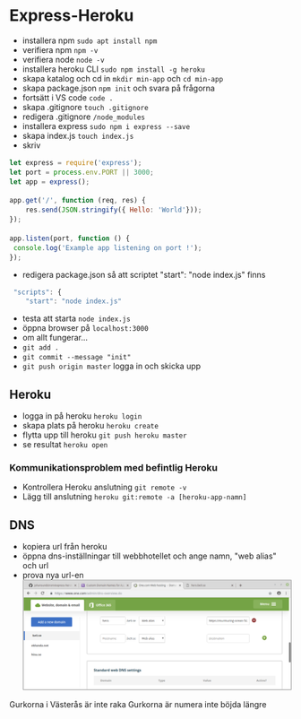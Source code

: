 # Express-Heroku

* installera npm ```sudo apt install npm```
* verifiera npm ```npm -v```
* verifiera node ```node -v```
* installera heroku CLI ```sudo npm install -g heroku```
* skapa katalog och cd in ```mkdir min-app``` och ```cd min-app```
* skapa package.json ```npm init``` och svara på frågorna
* fortsätt i VS code ```code .```
* skapa .gitignore ```touch .gitignore```
* redigera .gitignore ```/node_modules```
* installera express ```sudo npm i express --save```
* skapa index.js ```touch index.js```
* skriv 
```javascript
let express = require('express');
let port = process.env.PORT || 3000;
let app = express();

app.get('/', function (req, res) {
    res.send(JSON.stringify({ Hello: 'World'}));
});

app.listen(port, function () {
 console.log('Example app listening on port !');
});
```
* redigera package.json så att scriptet "start": "node index.js" finns 
```javascript
 "scripts": {
    "start": "node index.js"
```
* testa att starta ```node index.js```
* öppna browser på ```localhost:3000```
* om allt fungerar...
* ```git add .```
* ```git commit --message "init"```
* ```git push origin master``` logga in och skicka upp


## Heroku
* logga in på heroku ```heroku login```
* skapa plats på heroku ```heroku create```
* flytta upp till heroku ```git push heroku master```
* se resultat ```heroku open```

### Kommunikationsproblem med befintlig Heroku
* Kontrollera Heroku anslutning ```git remote -v```
* Lägg till anslutning ```heroku git:remote -a [heroku-app-namn]```

## DNS
* kopiera url från heroku
* öppna dns-inställningar till webbhotellet och ange namn, "web alias" och url
* prova nya url-en
![DNS inställningar](https://github.com/johansundstrom/express-heroku/blob/master/dns-pill.png)

Gurkorna i Västerås är inte raka
Gurkorna är numera inte böjda längre
